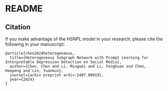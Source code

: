 # README
## Citation
If you make advantage of the HSNPL model in your research, please cite the following in your manuscript:
```
@article{chen2024heterogeneous,
  title={Heterogeneous Subgraph Network with Prompt Learning for Interpretable Depression Detection on Social Media},
  author={Chen, Chen and Li, Mingwei and Li, Fenghuan and Chen, Haopeng and Lin, Yuankun},
  journal={arXiv preprint arXiv:2407.09019},
  year={2024}
}
```
